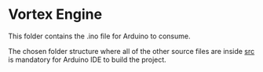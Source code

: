 # Vortex Engine

This folder contains the .ino file for Arduino to consume.

The chosen folder structure where all of the other source files are inside [src](src/) is mandatory for Arduino IDE to build the project.
